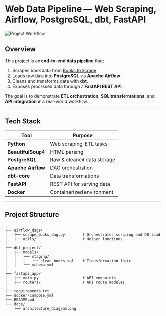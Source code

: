 # Web Data Pipeline — Web Scraping, Airflow, PostgreSQL, dbt, FastAPI

![Project Workflow](docs/architecture_diagram.png) <!-- Optional: Add your Miro diagram here -->

## Overview

This project is an **end-to-end data pipeline** that:
1. Scrapes book data from [Books to Scrape](https://books.toscrape.com/).
2. Loads raw data into **PostgreSQL** via **Apache Airflow**.
3. Cleans and transforms data with **dbt**.
4. Exposes processed data through a **FastAPI REST API**.

The goal is to demonstrate **ETL orchestration**, **SQL transformations**, and **API integration** in a real-world workflow.

---

## Tech Stack

| Tool         | Purpose |
|--------------|---------|
| **Python**   | Web scraping, ETL tasks |
| **BeautifulSoup4** | HTML parsing |
| **PostgreSQL** | Raw & cleaned data storage |
| **Apache Airflow** | DAG orchestration |
| **dbt-core** | Data transformations |
| **FastAPI**  | REST API for serving data |
| **Docker**   | Containerized environment |

---

## Project Structure

```plaintext
.
├── airflow_dags/
│   ├── scrape_books_dag.py        # Orchestrates scraping and DB load
│   ├── utils/                     # Helper functions
│
├── dbt_project/
│   ├── models/
│   │   ├── staging/
│   │   │   └── clean_books.sql    # Transformation logic
│   │   └── schema.yml
│
├── fastapi_app/
│   ├── main.py                    # API endpoints
│   ├── routers/                   # API route modules
│
├── requirements.txt
├── docker-compose.yml
├── README.md
└── docs/
    └── architecture_diagram.png
